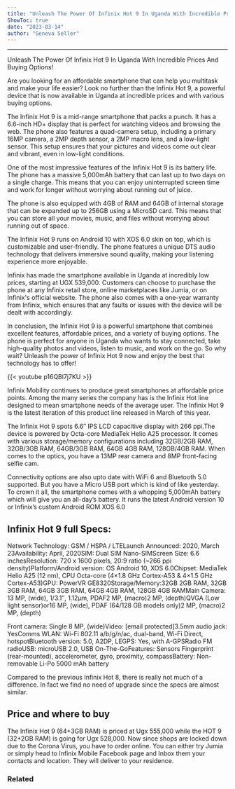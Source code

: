 ```yaml
---
title: "Unleash The Power Of Infinix Hot 9 In Uganda With Incredible Prices And Buying Options!"
ShowToc: true 
date: "2023-03-14"
author: "Geneva Seller"
---
```

*****
Unleash The Power Of Infinix Hot 9 In Uganda With Incredible Prices And Buying Options!

Are you looking for an affordable smartphone that can help you multitask and make your life easier? Look no further than the Infinix Hot 9, a powerful device that is now available in Uganda at incredible prices and with various buying options.

The Infinix Hot 9 is a mid-range smartphone that packs a punch. It has a 6.6-inch HD+ display that is perfect for watching videos and browsing the web. The phone also features a quad-camera setup, including a primary 16MP camera, a 2MP depth sensor, a 2MP macro lens, and a low-light sensor. This setup ensures that your pictures and videos come out clear and vibrant, even in low-light conditions.

One of the most impressive features of the Infinix Hot 9 is its battery life. The phone has a massive 5,000mAh battery that can last up to two days on a single charge. This means that you can enjoy uninterrupted screen time and work for longer without worrying about running out of juice.

The phone is also equipped with 4GB of RAM and 64GB of internal storage that can be expanded up to 256GB using a MicroSD card. This means that you can store all your movies, music, and files without worrying about running out of space.

The Infinix Hot 9 runs on Android 10 with XOS 6.0 skin on top, which is customizable and user-friendly. The phone features a unique DTS audio technology that delivers immersive sound quality, making your listening experience more enjoyable.

Infinix has made the smartphone available in Uganda at incredibly low prices, starting at UGX 539,000. Customers can choose to purchase the phone at any Infinix retail store, online marketplaces like Jumia, or on Infinix's official website. The phone also comes with a one-year warranty from Infinix, which ensures that any faults or issues with the device will be dealt with accordingly.

In conclusion, the Infinix Hot 9 is a powerful smartphone that combines excellent features, affordable prices, and a variety of buying options. The phone is perfect for anyone in Uganda who wants to stay connected, take high-quality photos and videos, listen to music, and work on the go. So why wait? Unleash the power of Infinix Hot 9 now and enjoy the best that technology has to offer!

{{< youtube p16QBl7j7KU >}} 



Infinix Mobility continues to produce great smartphones at affordable price points. Among the many series the company has is the Infinix Hot line designed to mean smartphone needs of the average user. The Infinix Hot 9 is the latest iteration of this product line released in March of this year. 
 
The Infinix Hot 9 spots 6.6″ IPS LCD capacitive display with 266 ppi.The device is powered by Octa-core MediaTek Helio A25 processor. It comes with various storage/memory configurations including 32GB/2GB RAM, 32GB/3GB RAM, 64GB/3GB RAM, 64GB 4GB RAM, 128GB/4GB RAM. When comes to the optics, you have a 13MP rear camera and 8MP front-facing selfie cam. 
 
Connectivity options are also upto date with WiFi 6 and Bluetooth 5.0 supported. But you have a Micro USB port which is kind of like yesterday. To crown it all, the smartphone comes with a whopping 5,000mAh battery which will give you an all-day’s battery.  It runs the latest Android version 10 or Infinix’s custom Android ROM XOS 6.0
 
## Infinix Hot 9 full Specs: 
 
Network Technology: GSM / HSPA / LTELaunch Announced: 2020, March 23Availability: April, 2020SIM: Dual SIM Nano-SIMScreen Size: 6.6 inchesResolution: 720 x 1600 pixels, 20:9 ratio (~266 ppi density)Platform/Android version: OS Android 10, XOS 6.0Chipset: MediaTek Helio A25 (12 nm), CPU Octa-core (4×1.8 GHz Cortex-A53 & 4×1.5 GHz Cortex-A53)GPU: PowerVR GE8320Storage/Memory:32GB 2GB RAM, 32GB 3GB RAM, 64GB 3GB RAM, 64GB 4GB RAM, 128GB 4GB RAMMain Camera: 13 MP, (wide), 1/3.1″, 1.12µm, PDAF2 MP, (macro)2 MP, (depth)QVGA (Low light sensor)or16 MP, (wide), PDAF (64/128 GB models only)2 MP, (macro)2 MP, (depth)
 
Front camera: Single 8 MP, (wide)Video: [email protected]3.5mm audio jack: YesComms WLAN: Wi-Fi 802.11 a/b/g/n/ac, dual-band, Wi-Fi Direct, hotspotBluetooth version: 5.0, A2DP, LEGPS:  Yes, with A-GPSRadio FM radioUSB: microUSB 2.0, USB On-The-GoFeatures: Sensors Fingerprint (rear-mounted), accelerometer, gyro, proximity, compassBattery: Non-removable Li-Po 5000 mAh battery
 
Compared to the previous Infinix Hot 8, there is really not much of a difference. In fact we find no need of upgrade since the specs are almost similar.
 
## Price and where to buy
 
The Infinix Hot 9 (64+3GB RAM) is priced at Ugx 555,000 while the HOT 9 (32+2GB RAM) is going for Ugx 528,000. Now since shops are locked down due to the Corona Virus, you have to order online. You can either try Jumia or simply head to Infinix Mobile Facebook page and Inbox them your contacts and location. They will deliver to your residence. 
 
### Related



